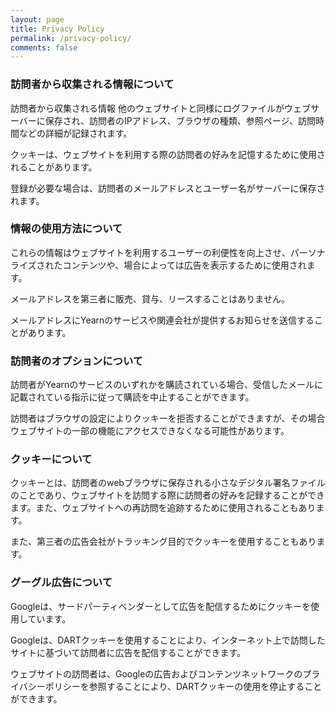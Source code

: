 ```yaml
---
layout: page
title: Privacy Policy
permalink: /privacy-policy/
comments: false
---
```


### 訪問者から収集される情報について
訪問者から収集される情報
他のウェブサイトと同様にログファイルがウェブサーバーに保存され、訪問者のIPアドレス、ブラウザの種類、参照ページ、訪問時間などの詳細が記録されます。

クッキーは、ウェブサイトを利用する際の訪問者の好みを記憶するために使用されることがあります。

登録が必要な場合は、訪問者のメールアドレスとユーザー名がサーバーに保存されます。

### 情報の使用方法について
これらの情報はウェブサイトを利用するユーザーの利便性を向上させ、パーソナライズされたコンテンツや、場合によっては広告を表示するために使用されます。

メールアドレスを第三者に販売、貸与、リースすることはありません。

メールアドレスにYearnのサービスや関連会社が提供するお知らせを送信することがあります。

### 訪問者のオプションについて
訪問者がYearnのサービスのいずれかを購読されている場合、受信したメールに記載されている指示に従って購読を中止することができます。

訪問者はブラウザの設定によりクッキーを拒否することができますが、その場合ウェブサイトの一部の機能にアクセスできなくなる可能性があります。

### クッキーについて
クッキーとは、訪問者のwebブラウザに保存される小さなデジタル署名ファイルのことであり、ウェブサイトを訪問する際に訪問者の好みを記録することができます。また、ウェブサイトへの再訪問を追跡するために使用されることもあります。

また、第三者の広告会社がトラッキング目的でクッキーを使用することもあります。

### グーグル広告について
Googleは、サードパーティベンダーとして広告を配信するためにクッキーを使用しています。

Googleは、DARTクッキーを使用することにより、インターネット上で訪問したサイトに基づいて訪問者に広告を配信することができます。

ウェブサイトの訪問者は、Googleの広告およびコンテンツネットワークのプライバシーポリシーを参照することにより、DARTクッキーの使用を停止することができます。